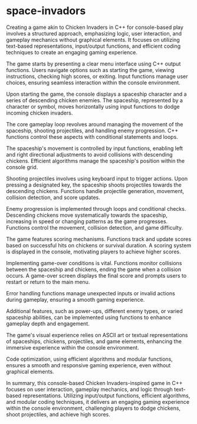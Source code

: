 # space-invadors
Creating a game akin to Chicken Invaders in C++ for console-based play involves a structured approach, emphasizing logic, user interaction, and gameplay mechanics without graphical elements. It focuses on utilizing text-based representations, input/output functions, and efficient coding techniques to create an engaging gaming experience.

The game starts by presenting a clear menu interface using C++ output functions. Users navigate options such as starting the game, viewing instructions, checking high scores, or exiting. Input functions manage user choices, ensuring seamless interaction within the console environment.

Upon starting the game, the console displays a spaceship character and a series of descending chicken enemies. The spaceship, represented by a character or symbol, moves horizontally using input functions to dodge incoming chicken invaders.

The core gameplay loop revolves around managing the movement of the spaceship, shooting projectiles, and handling enemy progression. C++ functions control these aspects with conditional statements and loops.

The spaceship's movement is controlled by input functions, enabling left and right directional adjustments to avoid collisions with descending chickens. Efficient algorithms manage the spaceship's position within the console grid.

Shooting projectiles involves using keyboard input to trigger actions. Upon pressing a designated key, the spaceship shoots projectiles towards the descending chickens. Functions handle projectile generation, movement, collision detection, and score updates.

Enemy progression is implemented through loops and conditional checks. Descending chickens move systematically towards the spaceship, increasing in speed or changing patterns as the game progresses. Functions control the movement, collision detection, and game difficulty.

The game features scoring mechanisms. Functions track and update scores based on successful hits on chickens or survival duration. A scoring system is displayed in the console, motivating players to achieve higher scores.

Implementing game-over conditions is vital. Functions monitor collisions between the spaceship and chickens, ending the game when a collision occurs. A game-over screen displays the final score and prompts users to restart or return to the main menu.

Error handling functions manage unexpected inputs or invalid actions during gameplay, ensuring a smooth gaming experience.

Additional features, such as power-ups, different enemy types, or varied spaceship abilities, can be implemented using functions to enhance gameplay depth and engagement.

The game's visual experience relies on ASCII art or textual representations of spaceships, chickens, projectiles, and game elements, enhancing the immersive experience within the console environment.

Code optimization, using efficient algorithms and modular functions, ensures a smooth and responsive gaming experience, even without graphical elements.

In summary, this console-based Chicken Invaders-inspired game in C++ focuses on user interaction, gameplay mechanics, and logic through text-based representations. Utilizing input/output functions, efficient algorithms, and modular coding techniques, it delivers an engaging gaming experience within the console environment, challenging players to dodge chickens, shoot projectiles, and achieve high scores.
